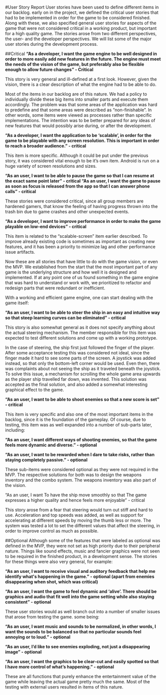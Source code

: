 #User Story Report
User stories have been used to define different items in our backlog. early on in the project, we defined the critical user stories that had to be implemented in order for the game to be considered finished. Along with these, we also specified general user stories for aspects of the game that were not considered critical in a working product, but important for a high quality game. The stories arose from two different perspectives, the user- and the developer perspectives. We will list some of the major user stories during the development process.

##Critical
**“As a developer, I want the game engine to be well designed in order to more easily add new features in the future. The engine must meet the needs of the vision of the game, but preferably also be flexible enough to allow future changes” - Critical**

This story is very general and ill-defined at a first look. However, given the vision, there is a clear description of what the engine had to be able to do. 

Most of the items in our backlog are of this nature. We had a policy to individually divide these big items into smaller parts and execute them accordingly. The problem was that some areas of the application was hard to predefine and that some areas were described as “non-finishable”. In other words, some items were viewed as processes rather than specific implementations. The intention was to be better prepared for any ideas of new features that would possibly arise during, or after the development.

**“As a developer, I want the application to be ‘scalable’, in order for the game to be playable with any screen resolution. This is important in order to reach a broader audience.” - critical**

This item is more specific. Although it could be put under the previous story, it was considered vital enough to be it’s own item. Android is run on a huge variety of screen resolutions and sizes.

**“As an user, I want to be able to pause the game so that I can resume at the exact same point later” - critical
“As an user, I want the game to pause as soon as focus is released from the app so that I can answer phone calls” - critical**

These stories were considered critical, since all group members are hardened gamers, that know the feeling of having progress thrown into the trash bin due to game crashes and other unexpected events.


**“As a developer, I want to improve performance in order to make the game playable on low-end devices” - critical**

This item is related to the “scalable-screen” item earlier described. To improve already existing code is sometimes as important as creating new features, and it has been a priority to minimize lag and other performance issue artifacts.

Now these are all stories that have little to do with the game vision, or even the MVP. We established from the start that the most important part of any game is the underlying structure and how well it is designed and implemented. If at any point one of us found something in the game engine that was hard to understand or work with, we prioritized to refactor and redesign parts that were redundant or inefficient.

With a working and efficient game engine, one can start dealing with the game itself:

**“As an user, I want to be able to steer the ship in an easy and intuitive way so that steep learning curves can be eliminated” - critical**

This story is also somewhat general as it does not specify anything about the actual steering mechanism. The member responsible for this item was expected to test different solutions and come up with a working prototype. 

In the case of steering, the ship first just followed the finger of the player. After some acceptance testing this was considered not ideal, since the finger made it hard to see some parts of the screen. A joystick was added instead, so that only the bottom-left corner would be used. Even then, there was complaints about not seeing the ship as it traveled beneath the joystick. To solve this issue, a mechanism for scrolling the whole game area upwards as the player ship travelled far down, was invented. This solution was accepted as the final solution, and also added a somewhat interesting graphical effect to the game.

**“As an user, I want to be able to shoot enemies so that a new score is set” - critical**

This item is very specific and also one of the most important items in the backlog, since it is the foundation of the gameplay. Of course, due to testing, this item was as well expanded into a number of sub-parts later, including:

**“As an user, I want different ways of shooting enemies, so that the game feels more dynamic and diverse.” - optional**

**“As an user, I want to be rewarded when I dare to take risks, rather than staying completely passive.” - optional**

These sub-items were considered optional as they were not required in the MVP. The respective solutions for both was to design the weapons inventory and the combo system. The weapons inventory was also part of the vision.

“As an user, I want To have the ship move smoothly so that The game expresses a higher quality and hence feels more enjoyable” - critical

This story arose from a fear that steering would turn out stiff and hard to use. Acceleration and top speeds was added, as well as support for accelerating at different speeds by moving the thumb less or more. The system was tested a lot to set the different values that affect the steering, in order to improve control as much as possible.

##Optional
Although some of the features that were labeled as optional was defined in the MVP, they were not set as high priority due to their peripheral nature. Things like sound effects, music and fancier graphics were not seen to be required in the finished product, in a development sense. The stories for these things were also very general, for example:

**“As an user, I want to receive visual and auditory feedback that help me identify what's happening in the game.” - optional (apart from enemies disappearing when shot, which was critical)**

**“As an user, I want the game to feel dynamic and ‘alive’. There should be graphics and audio that fit well into the game setting while also staying consistent” - optional**

These user stories would as well branch out into a number of smaller issues that arose from testing the game. some being:

**“As an user, I want music and sounds to be normalized, in other words, I want the sounds to be balanced so that no particular sounds feel annoying or to loud.” - optional**

**“As an user, I’d like to see enemies exploding, not just a disappearing image” - optional**

**“As an user, I want the graphics to be clear-cut and easily spotted so that I have more control of what’s happening.” - optional**

These are all functions that purely enhance the entertainment value of the game while leaving the actual game pretty much the same. Most of the testing with external users resulted in items of this nature.
